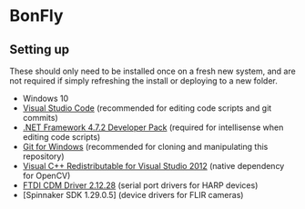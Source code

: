 # BonFly

## Setting up

These should only need to be installed once on a fresh new system, and are not required if simply refreshing the install or deploying to a new folder.

 * Windows 10
 * [Visual Studio Code](https://code.visualstudio.com/) (recommended for editing code scripts and git commits)
 * [.NET Framework 4.7.2 Developer Pack](https://dotnet.microsoft.com/download/dotnet-framework/thank-you/net472-developer-pack-offline-installer) (required for intellisense when editing code scripts)
 * [Git for Windows](https://gitforwindows.org/) (recommended for cloning and manipulating this repository)
 * [Visual C++ Redistributable for Visual Studio 2012](https://www.microsoft.com/en-us/download/details.aspx?id=30679) (native dependency for OpenCV)
 * [FTDI CDM Driver 2.12.28](https://www.ftdichip.com/Drivers/CDM/CDM21228_Setup.zip) (serial port drivers for HARP devices)
 * [Spinnaker SDK 1.29.0.5] (device drivers for FLIR cameras)

